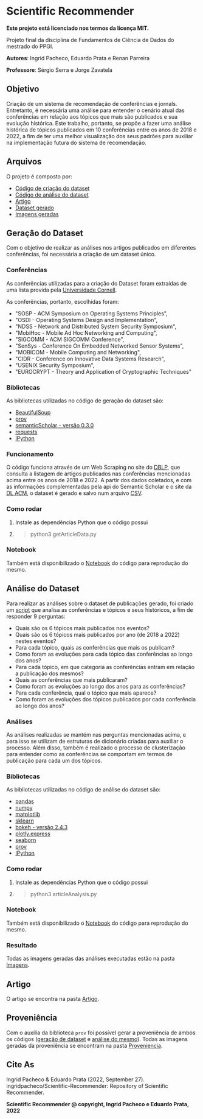 # Scientific Recommender

**Este projeto está licenciado nos termos da licença MIT.**

Projeto final da disciplina de Fundamentos de Ciência de Dados do mestrado do PPGI.

**Autores**: Ingrid Pacheco, Eduardo Prata e Renan Parreira

**Professore**: Sérgio Serra e Jorge Zavatela

## Objetivo

Criação de um sistema de recomendação de conferências e jornals. Entretanto, é necessária uma análise para entender o cenário atual das conferências em relação aos tópicos que mais são publicados e sua evolução histórica. Este trabalho, portanto, se propõe a fazer uma análise histórica de tópicos publicados em 10 conferências entre os anos de 2018 e 2022, a fim de ter uma melhor visualização dos seus padrões para auxiliar na implementação futura do sistema de recomendação.

## Arquivos

O projeto é composto por:

* [Código de criação do dataset](/getArticleData.py)
* [Código de análise do dataset](/articleAnalysis.py)
* [Artigo](/Artigo/Scientific_Recommender.pdf)
* [Dataset gerado](/Dataset/articles-2022-09-19.csv)
* [Imagens geradas](/Imagens/)

## Geração do Dataset

Com o objetivo de realizar as análises nos artigos publicados em diferentes conferências, foi necessária a criação de um dataset único.

### Conferências

As conferências utilizadas para a criação do Dataset foram extraídas de uma lista provida pela [Universidade Cornell](https://www.cs.cornell.edu/andru/csconf.html).

As conferências, portanto, escolhidas foram:

* "SOSP - ACM Symposium on Operating Systems Principles",
* "OSDI - Operating Systems Design and Implementation",
* "NDSS - Network and Distributed System Security Symposium",
* "MobiHoc - Mobile Ad Hoc Networking and Computing",
* "SIGCOMM - ACM SIGCOMM Conference",
* "SenSys - Conference On Embedded Networked Sensor Systems",
* "MOBICOM - Mobile Computing and Networking",
* "CIDR - Conference on Innovative Data Systems Research",
* "USENIX Security Symposium",
* "EUROCRYPT - Theory and Application of Cryptographic Techniques"

### Bibliotecas

As bibliotecas utilizadas no código de geração do dataset são:

* [BeautifulSoup](https://www.crummy.com/software/BeautifulSoup/bs4/doc/)
* [prov](https://pypi.org/project/prov/)
* [semanticScholar - versão 0.3.0](https://pypi.org/project/semanticscholar/)
* [requests](https://pypi.org/project/requests/)
* [IPython](https://ipython.org/install.html)

### Funcionamento

O código funciona através de um Web Scraping no site do [DBLP](https://dblp.org/), que consulta a listagem de artigos publicados nas conferências mencionadas acima entre os anos de 2018 e 2022. A partir dos dados coletados, e com as informações complementadas pela api do Semantic Scholar e o site da [DL ACM](https://dl.acm.org/), o dataset é gerado e salvo num arquivo [CSV](/Dataset/articles-2022-09-19.csv).

### Como rodar

1. Instale as dependências Python que o código possui
2. > python3 getArticleData.py

### Notebook

Também está disponibilizado o [Notebook](/Notebooks/getArticleData.ipynb) do código para reprodução do mesmo.

## Análise do Dataset

Para realizar as análises sobre o dataset de publicações gerado, foi criado um [script](/articleAnalysis.py) que analisa as conferências e tópicos e seus históricos, a fim de responder 9 perguntas:

* Quais são os 6 tópicos mais publicados nos eventos?
* Quais são os 6 tópicos mais publicados por ano (de 2018 a 2022) nestes eventos?
* Para cada tópico, quais as conferências que mais os publicam?
* Como foram as evoluções para cada tópico das conferências ao longo dos anos?
* Para cada tópico, em que categoria as conferências entram em relação a publicação dos mesmos?
* Quais as conferências que mais publicaram?
* Como foram as evoluções ao longo dos anos para as conferências?
* Para cada conferência, qual o tópico que mais aparece?
* Como foram as evoluções dos tópicos publicados por cada conferência ao longo dos anos?

### Análises

As análises realizadas se mantém nas perguntas mencionadas acima, e para isso se utilizam de estruturas de dicionário criadas para auxiliar o processo. Além disso, também é realizado o processo de clusterização para entender como as conferências se comportam em termos de publicação para cada um dos tópicos.

### Bibliotecas

As bibliotecas utilizadas no código de análise do dataset são:

* [pandas](https://pandas.pydata.org/)
* [numpy](https://numpy.org/)
* [matplotlib](https://matplotlib.org/)
* [sklearn](https://scikit-learn.org/)
* [bokeh - versão 2.4.3](http://bokeh.org/)
* [plotly.express](https://pypi.org/project/plotly-express/)
* [seaborn](https://seaborn.pydata.org/)
* [prov](https://pypi.org/project/prov/)
* [IPython](https://ipython.org/install.html)

### Como rodar

1. Instale as dependências Python que o código possui
2. > python3 articleAnalysis.py

### Notebook

Também está disponibilizado o [Notebook](/Notebooks/articleAnalysis.ipynb) do código para reprodução do mesmo.

### Resultado

Todas as imagens geradas das análises executadas estão na pasta [Imagens](/Imagens/).

## Artigo

O artigo se encontra na pasta [Artigo](/Artigo/Scientific_Recommender.pdf).

## Proveniência

Com o auxília da biblioteca `prov` foi possível gerar a proveniência de ambos os códigos ([geração de dataset](/getArticleData.py) e [análise do mesmo](/articleAnalysis.py)). Todas as imagens geradas da proveniência se encontram na pasta [Proveniencia](/Proveniencia/).

## Cite As

Ingrid Pacheco & Eduardo Prata (2022, September 27). ingridpacheco/Scientific-Recommender: Repository of Scientific Recommender. 

**Scientific Recommender @ copyright, Ingrid Pacheco e Eduardo Prata, 2022**
